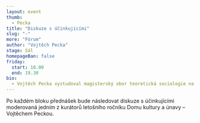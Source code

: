 ```yaml
---
layout: event
thumb:
  - Pecka
title: "Diskuze s účinkujícími"
slug: "-"
more: "Fórum"
author: "Vojtěch Pecka"
stage: Sál
homepageBan: false
friday:
  start: 18.00
  end: 19.30
bio:
  - Vojtěch Pecka vystudoval magisterský obor teoretická sociologie na Fakultě sociálních věd Univerzity Karlovy s ročním studijním pobytu ve Finsku na univerzitě v Jyväskyle a na ročním výzkumném pobytu na univerzitě v Ljubljani. Ve svém rozpracovaném dizertačním projektu na Fakultě sociálních studií na Masarykově univerzitě v Brně se zaměřuje na vztah těžebního průmyslu a klimatických změn. V širším kontextu je jeho výzkumným zájmem vztah společenského systému s geofyzikální a ekosystémovou realitou v antropocénu a reflexe tohoto vztahu v současné sociální teorii. Spolupracuje s komentářovým serverem A2larm.cz, kde participoval na přípravě cyklu článků o klimatické krizi „Budoucnost je teď“. Vedle sociologie spolupracuje na tvorbě výstav, videí, krátkých filmů a počítačových her.
---
```


Po každém bloku přednášek bude následovat diskuze s účinkujícími moderovaná jedním z kurátorů letošního ročníku Domu kultury a únavy – Vojtěchem Peckou.
